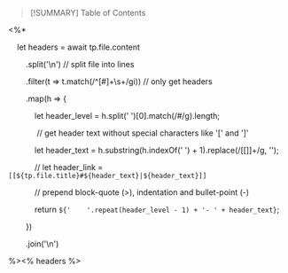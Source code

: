 >[!SUMMARY] Table of Contents

<%*

    let headers = await tp.file.content

        .split('\n') // split file into lines

        .filter(t => t.match(/^[#]+\s+/gi)) // only get headers

        .map(h => {

            let header_level = h.split(' ')[0].match(/#/g).length;

             // get header text without special characters like '[' and ']'

            let header_text = h.substring(h.indexOf(' ') + 1).replace(/[\[\]]+/g, '');

            // let header_link = `[[${tp.file.title}#${header_text}|${header_text}]]`

  

            // prepend block-quote (>), indentation and bullet-point (-)

            return `${'    '.repeat(header_level - 1) + '- ' + header_text}`;

        })

        .join('\n')

%><% headers %>